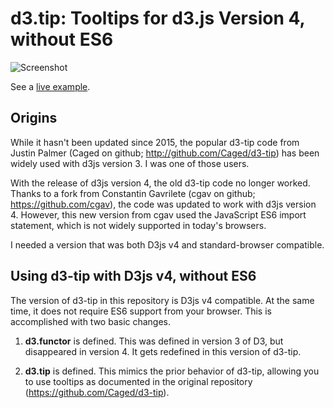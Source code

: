 # d3.tip: Tooltips for d3.js Version 4, without ES6

![Screenshot](https://gist.githubusercontent.com/davegotz/bd54b56723c154d25eedde6504d30ad7/raw/edc4930517ca462886debd1bf0a90eabe0dbb393/thumbnail.png)

See a [live example](https://bl.ocks.org/davegotz/bd54b56723c154d25eedde6504d30ad7).

## Origins

While it hasn't been updated since 2015, the popular d3-tip code from Justin Palmer (Caged on github; http://github.com/Caged/d3-tip) has been widely used with d3js version 3.  I was one of those users.

With the release of d3js version 4, the old d3-tip code no longer worked.  Thanks to a fork from Constantin Gavrilete (cgav on github; https://github.com/cgav), the code was updated to work with d3js version 4. However, this new version from cgav used the JavaScript ES6 import statement, which is not widely supported in today's browsers.

I needed a version that was both D3js v4 and standard-browser compatible.

## Using d3-tip with D3js v4, without ES6

The version of d3-tip in this repository is D3js v4 compatible.  At the same time, it does not require ES6 support from your browser.  This is accomplished with two basic changes.

1. **d3.functor** is defined.  This was defined in version 3 of D3, but disappeared in version 4.  It gets redefined in this version of d3-tip.

2. **d3.tip** is defined.  This mimics the prior behavior of d3-tip, allowing you to use tooltips as documented in the original repository (https://github.com/Caged/d3-tip).


